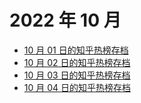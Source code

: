# 2022 年 10 月

+ [10 月 01 日的知乎热榜存档](/2022-10/01)
+ [10 月 02 日的知乎热榜存档](/2022-10/02)
+ [10 月 03 日的知乎热榜存档](/2022-10/03)
+ [10 月 04 日的知乎热榜存档](/2022-10/04)
